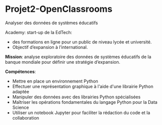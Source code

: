 # Projet2-OpenClassrooms
Analyser des données de systèmes éducatifs

Academy: start-up de la EdTech:
* des formations en ligne pour un public de niveau lycée et université.
* Objectif d’expansion à l’international.

**Mission**: analyse exploratoire des données de systèmes éducatifs de la banque mondiale pour définir une stratégie d’expansion.

**Compétences**:
* Mettre en place un environnement Python
* Effectuer une représentation graphique à l'aide d'une librairie Python adaptée
* Manipuler des données avec des librairies Python spécialisées
* Maîtriser les opérations fondamentales du langage Python pour la Data Science
* Utiliser un notebook Jupyter pour faciliter la rédaction du code et la collaboration
